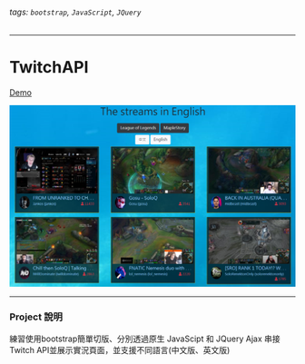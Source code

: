 ###### tags: `bootstrap`, `JavaScript`, `JQuery`

---
# TwitchAPI

[Demo](https://timchen0409.github.io/TwitchAPI/)

![image](https://github.com/TimChen0409/TwitchAPI/blob/master/demo.png)

---

### Project 說明

練習使用bootstrap簡單切版、分別透過原生 JavaScipt 和 JQuery Ajax 串接Twitch API並展示實況頁面，並支援不同語言(中文版、英文版)
